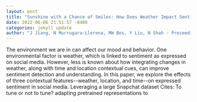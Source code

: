 ```yaml
--- 
layout: post 
title: "Sunshine with a Chance of Smiles: How Does Weather Impact Sentiment on Social Media?" 
date: 2022-06-06 21:51:57 -0400 
categories: jekyll update 
author: "J Jiang, N Murrugara-Llerena, MW Bos, Y Liu, N Shah - Proceedings of the , 2022" 
--- 
```

The environment we are in can affect our mood and behavior. One environmental factor is weather, which is linked to sentiment as expressed on social media. However, less is known about how integrating changes in weather, along with time and location contextual cues, can improve sentiment detection and understanding. In this paper, we explore the effects of three contextual features--weather, location, and time--on expressed sentiment in social media. Leveraging a large Snapchat dataset Cites: To tune or not to tune? adapting pretrained representations to
